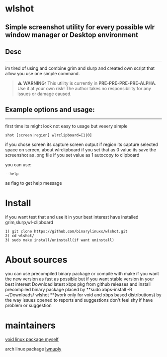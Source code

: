 # wlshot
Simple screenshot utility for every possible wlr window manager or Desktop environment
------------------------------------------------------------------------------------------

## Desc
--------
im tired of using and combine grim and slurp and created own script 
that allow you use one simple command.
> ⚠ **WARNING:** This utility is currently in **PRE-PRE-PRE-PRE-ALPHA**.  
> Use it at your own risk! The author takes no responsibility for any issues or damage caused.




## Example options and usage:
------------------------------------------------------------------------------------------
first time its might look not easy to usage but veeery simple

```
shot [screen|region] wlrclipboard=[1|0]  
```

if you chose screen its capture screen output if region its capture selected space on 
screen, about wlrclipboard if you set that as 0 value its save the screenshot as .png file
if you set value as 1 autocopy to clipboard 

you can use: 
``` 
--help
``` 
as flag to get help message

# Install
if you want test that and use it in your best interest have installed grim,slurp,wl-clipboard

```
1) git clone https://github.com/binarylinuxx/wlshot.git
2) cd wlshot/
3) sudo make install/uninstall(if want uninstall)
```

# About sources
you can use precompiled binary package or compile with make if you want the new version as fast as possible
but if you want stable version in your best interest Download latest xbps pkg from github releases and install precompiled binary package placed
by **sudo xbps-install -R ~/Downloads/ wlshot **(work only for void and xbps based distributions) by the way issues opened to reports and suggestions
don't feel shy if have problem or suggestion

# maintainers
[void linux package myself](https://github.com/binarylinuxx)

arch linux package [Iwnuply](https://github.com/IwnuplyNotTyan)
